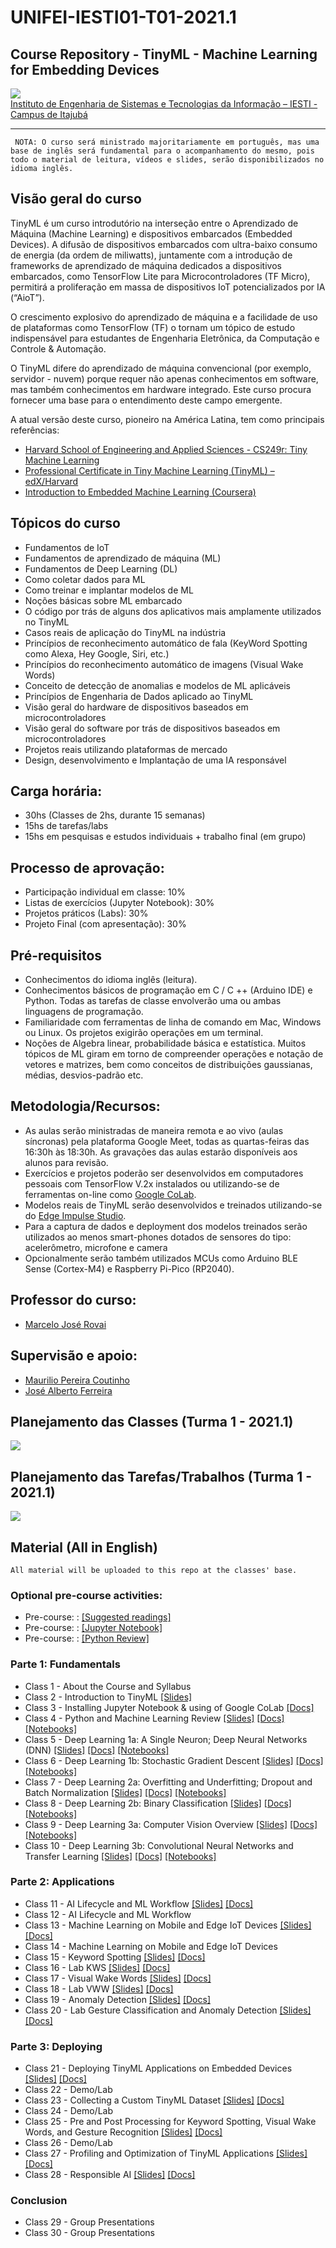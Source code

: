 # UNIFEI-IESTI01-T01-2021.1
## Course Repository - TinyML - Machine Learning for Embedding Devices

<img src='IESTI_2.jpg'/>
<figcaption><a href='https://unifei.edu.br/iesti/'>Instituto de Engenharia de Sistemas e Tecnologias da Informação – IESTI - Campus de Itajubá</a></figcaption>
<hr>

`
NOTA: O curso será ministrado majoritariamente em português, mas uma base de inglês será fundamental para o acompanhamento do mesmo, pois todo o material de leitura, vídeos e slides, serão disponibilizados no idioma inglês.`

## Visão geral do curso

TinyML é um curso introdutório na interseção entre o Aprendizado de Máquina (Machine Learning) e dispositivos embarcados (Embedded Devices). A difusão de dispositivos embarcados com ultra-baixo consumo de energia (da ordem de miliwatts), juntamente com a introdução de frameworks de aprendizado de máquina dedicados a dispositivos embarcados, como TensorFlow Lite para Microcontroladores (TF Micro), permitirá a proliferação em massa de dispositivos IoT potencializados por IA (“AioT”). 

O crescimento explosivo do aprendizado de máquina e a facilidade de uso de plataformas como TensorFlow (TF) o tornam um tópico de estudo indispensável para estudantes de Engenharia Eletrônica, da Computação e Controle & Automação. 

O TinyML difere do aprendizado de máquina convencional (por exemplo, servidor - nuvem) porque requer não apenas conhecimentos em software, mas também conhecimentos em hardware integrado. Este curso procura fornecer uma base para o entendimento deste campo emergente.

A atual versão deste curso, pioneiro na América Latina, tem como principais referências:
+ [Harvard School of Engineering and Applied Sciences - CS249r: Tiny Machine Learning](https://sites.google.com/g.harvard.edu/tinyml/home)
+ [Professional Certificate in Tiny Machine Learning (TinyML) – edX/Harvard](https://www.edx.org/professional-certificate/harvardx-tiny-machine-learning)
+ [Introduction to Embedded Machine Learning (Coursera)](https://www.coursera.org/learn/introduction-to-embedded-machine-learning)

## Tópicos do curso

+	Fundamentos de IoT
+	Fundamentos de aprendizado de máquina (ML)
+	Fundamentos de Deep Learning (DL)
+	Como coletar dados para ML
+	Como treinar e implantar modelos de ML
+	Noções básicas sobre ML embarcado
+	O código por trás de alguns dos aplicativos mais amplamente utilizados no TinyML
+	Casos reais de aplicação do TinyML na indústria
+	Princípios de reconhecimento automático de fala (KeyWord Spotting como Alexa, Hey Google, Siri, etc.)
+	Princípios do reconhecimento automático de imagens (Visual Wake Words)
+	Conceito de detecção de anomalias e modelos de ML aplicáveis 
+	Princípios de Engenharia de Dados aplicado ao TinyML
+	Visão geral do hardware de dispositivos baseados em microcontroladores
+	Visão geral do software por trás de dispositivos baseados em microcontroladores
+	Projetos reais utilizando plataformas de mercado
+	Design, desenvolvimento e Implantação de uma IA responsável

## Carga horária: 
+	30hs (Classes de 2hs, durante 15 semanas) 
+	15hs de tarefas/labs
+	15hs em pesquisas e estudos individuais + trabalho final (em grupo)

## Processo de aprovação:
+ Participação individual em classe: 10%
+	Listas de exercícios (Jupyter Notebook): 30%
+	Projetos práticos (Labs): 30%
+	Projeto Final (com apresentação): 30%

## Pré-requisitos
+ Conhecimentos do idioma inglês (leitura).
+ Conhecimentos básicos de programação em  C / C ++ (Arduino IDE) e Python. Todas as tarefas de classe envolverão uma ou ambas linguagens de programação.
+ Familiaridade com ferramentas de linha de comando em Mac, Windows ou Linux. Os projetos exigirão operações em um terminal.
+ Noções de Algebra linear, probabilidade básica e estatística. Muitos tópicos de ML giram em torno de compreender operações e notação de vetores e matrizes, bem como conceitos de distribuições gaussianas, médias, desvios-padrão etc.

## Metodologia/Recursos: 
+ As aulas serão ministradas de maneira remota e ao vivo (aulas síncronas) pela plataforma Google Meet, todas as quartas-feiras das 16:30h às 18:30h. As gravações das aulas estarão disponíveis aos alunos para revisão. 
+ Exercícios e projetos poderão ser desenvolvidos em computadores pessoais com TensorFlow V.2x instalados ou utilizando-se de ferramentas on-line como [Google CoLab](https://colab.research.google.com/notebooks/intro.ipynb).
+ Modelos reais de TinyML serão desenvolvidos e treinados utilizando-se do [Edge Impulse Studio](https://www.edgeimpulse.com/).
+ Para a captura de dados e deployment dos modelos treinados serão utilizados ao menos smart-phones dotados de sensores do tipo: acelerômetro, microfone e camera
+ Opcionalmente serão também utilizados MCUs como Arduino BLE Sense (Cortex-M4) e Raspberry Pi-Pico (RP2040). 

## Professor do curso:
+ [Marcelo José Rovai](https://medium.com/@rovai)

## Supervisão e apoio:
+ [Maurilio Pereira Coutinho](http://lattes.cnpq.br/8563634195134747)
+ [José Alberto Ferreira](http://lattes.cnpq.br/8319509175327154)

## Planejamento das Classes (Turma 1 - 2021.1)
<img src='Class_Schedule_2021.1.png'/>

## Planejamento das Tarefas/Trabalhos (Turma 1 - 2021.1)
<img src='assignments.png'/>

## Material (All in English)
`All material will be uploaded to this repo at the classes' base.`

### Optional pre-course activities:
+ Pre-course:  : [[Suggested readings]](00_Curso_Folder/0_Pre-Course/)
+ Pre-course:  : [[Jupyter Notebook]](/00_Curso_Folder/1_Fundamentals/Class_3/)
+ Pre-course:  : [[Python Review]](00_Curso_Folder/1_Fundamentals/Class_4)

### Parte 1: Fundamentals 
+ Class 1 - About the Course and Syllabus
+ Class 2 - Introduction to TinyML  [[Slides]](slides/TinyML_Intro.pdf)
+ Class 3 - Installing Jupyter Notebook & using of Google CoLab [[Docs]](/00_Curso_Folder/1_Fundamentals/Class_3/)
+ Class 4 - Python and Machine Learning Review  [[Slides]](slides/x.pdf) [[Docs]](00_Curso_Folder/1_Fundamentals/Class_4/docs/) [[Notebooks]](00_Curso_Folder/1_Fundamentals/Class_4/notebooks/) 
+ Class 5 - Deep Learning 1a: A Single Neuron; Deep Neural Networks (DNN) [[Slides]](slides/x.pdf) [[Docs]](docs/doc.pdf) [[Notebooks]](notebooks/xxx) 
+ Class 6 - Deep Learning 1b: Stochastic Gradient Descent [[Slides]](slides/x.pdf) [[Docs]](docs/doc.pdf) [[Notebooks]](notebooks/xxx) 
+ Class 7 - Deep Learning 2a: Overfitting and Underfitting; Dropout and Batch Normalization [[Slides]](slides/x.pdf) [[Docs]](docs/doc.pdf) [[Notebooks]](notebooks/xxx) 
+ Class 8 - Deep Learning 2b: Binary Classification [[Slides]](slides/x.pdf) [[Docs]](docs/doc.pdf) [[Notebooks]](notebooks/xxx) 
+ Class 9 - Deep Learning 3a: Computer Vision Overview [[Slides]](slides/x.pdf) [[Docs]](docs/doc.pdf) [[Notebooks]](notebooks/xxx) 
+ Class 10 - Deep Learning 3b: Convolutional Neural Networks  and Transfer Learning [[Slides]](slides/x.pdf) [[Docs]](docs/doc.pdf) [[Notebooks]](notebooks/xxx) 

### Parte 2: Applications
+ Class 11 - AI Lifecycle and ML Workflow [[Slides]](slides/x.pdf) [[Docs]](docs/doc.pdf)
+ Class 12 - AI Lifecycle and ML Workflow 
+ Class 13 - Machine Learning on Mobile and Edge IoT Devices [[Slides]](slides/x.pdf) [[Docs]](docs/doc.pdf)
+ Class 14 - Machine Learning on Mobile and Edge IoT Devices
+ Class 15 - Keyword Spotting [[Slides]](slides/x.pdf) [[Docs]](docs/doc.pdf)
+ Class 16 - Lab KWS [[Slides]](slides/x.pdf) [[Docs]](docs/doc.pdf)
+ Class 17 - Visual Wake Words [[Slides]](slides/x.pdf) [[Docs]](docs/doc.pdf)
+ Class 18 - Lab VWW [[Slides]](slides/x.pdf) [[Docs]](docs/doc.pdf)
+ Class 19 - Anomaly Detection [[Slides]](slides/x.pdf) [[Docs]](docs/doc.pdf)
+ Class 20 - Lab Gesture Classification and Anomaly Detection [[Slides]](slides/x.pdf) [[Docs]](docs/doc.pdf)

### Parte 3: Deploying
+ Class 21 - Deploying TinyML Applications on Embedded Devices [[Slides]](slides/x.pdf) [[Docs]](docs/doc.pdf)
+ Class 22 - Demo/Lab
+ Class 23 - Collecting a Custom TinyML Dataset [[Slides]](slides/x.pdf) [[Docs]](docs/doc.pdf)
+ Class 24 - Demo/Lab
+ Class 25 - Pre and Post Processing for Keyword Spotting, Visual Wake Words, and Gesture Recognition [[Slides]](slides/x.pdf) [[Docs]](docs/doc.pdf)
+ Class 26 - Demo/Lab
+ Class 27 - Profiling and Optimization of TinyML Applications [[Slides]](slides/x.pdf) [[Docs]](docs/doc.pdf)
+ Class 28 - Responsible AI [[Slides]](slides/x.pdf) [[Docs]](docs/doc.pdf)

### Conclusion
+ Class 29 - Group Presentations 
+ Class 30 - Group Presentations 
